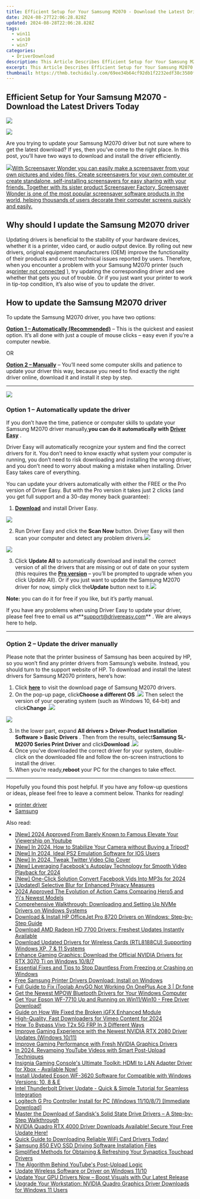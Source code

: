 ```yaml
---
title: Efficient Setup for Your Samsung M2070 - Download the Latest Drivers Today
date: 2024-08-27T22:06:28.828Z
updated: 2024-08-28T22:06:28.828Z
tags:
  - win11
  - win10
  - win7
categories:
  - DriverDownload
description: This Article Describes Efficient Setup for Your Samsung M2070 - Download the Latest Drivers Today
excerpt: This Article Describes Efficient Setup for Your Samsung M2070 - Download the Latest Drivers Today
thumbnail: https://thmb.techidaily.com/69ee34b64cf92db1f2232edf38c3580f65ba5a6c1e5baa6cfa6ccd73ff711508.jpg
---
```


## Efficient Setup for Your Samsung M2070 - Download the Latest Drivers Today

<!-- affiliate ads begin -->
<a href="https://estore.winxdvd.com/order/checkout.php?PRODS=4081991&QTY=1&AFFILIATE=108875&CART=1"><img src="https://www.winxdvd.com/affiliate/new-banner/wt-500x500.jpg" border="0"></a>
<!-- affiliate ads end -->
![](https://images.drivereasy.com/wp-content/uploads/2019/09/image-231.png)

 Are you trying to update your Samsung M2070 driver but not sure where to get the latest download? If yes, then you’ve come to the right place. In this post, you’ll have two ways to download and install the driver efficiently.

<!-- affiliate ads begin -->
<a href="https://secure.2checkout.com/order/checkout.php?PRODS=195080&QTY=1&AFFILIATE=108875&CART=1"><img src="https://www.blumentals.net/scrwonder/images/screensaver-software.png" border="0">With Screensaver Wonder you can easily make a screensaver from your own pictures and video files. Create screensavers for your own computer or create standalone, self-installing screensavers for easy sharing with your friends. Together with its sister product Screensaver Factory, Screensaver Wonder is one of the most popular screensaver software products in the world, helping thousands of users decorate their computer screens quickly and easily.</a>
<!-- affiliate ads end -->
## Why should I update the Samsung M2070 driver

 Updating drivers is beneficial to the stability of your hardware devices, whether it is a printer, video card, or audio output device. By rolling out new drivers, original equipment manufacturers (OEM) improve the functionality of their products and correct technical issues reported by users. Therefore, when you encounter a problem with your Samsung M2070 printer (such as[printer not connected](https://tools.techidaily.com/drivereasy/download/) ), try updating the corresponding driver and see whether that gets you out of trouble. Or if you just want your printer to work in tip-top condition, it’s also wise of you to update the driver.

## How to update the Samsung M2070 driver

To update the Samsung M2070 driver, you have two options:

**[Option 1 – Automatically (Recommended)](https://www.drivereasy.com/knowledge/update-samsung-m2070-driver-quickly-easily/#option1)**  – This is the quickest and easiest option. It’s all done with just a couple of mouse clicks – easy even if you’re a computer newbie.

OR

**[Option 2 – Manually](https://tools.techidaily.com/drivereasy/download/)**  – You’ll need some computer skills and patience to update your driver this way, because you need to find exactly the right driver online, download it and install it step by step.

---

<!-- affiliate ads begin -->
<a href="https://secure.2checkout.com/order/checkout.php?PRODS=4621764&QTY=1&AFFILIATE=108875&CART=1"><img src="https://www.x-mirage.com/x-mirage/img/page-home.jpg" border="0"></a>
<!-- affiliate ads end -->
### Option 1 – Automatically update the driver

 If you don’t have the time, patience or computer skills to update your Samsung M2070 driver manually,**you can do it automatically with** **[Driver Easy](https://tools.techidaily.com/drivereasy/download/)**  .

 Driver Easy will automatically recognize your system and find the correct drivers for it. You don’t need to know exactly what system your computer is running, you don’t need to risk downloading and installing the wrong driver, and you don’t need to worry about making a mistake when installing. Driver Easy takes care of everything.

 You can update your drivers automatically with either the FREE or the Pro version of Driver Easy. But with the Pro version it takes just 2 clicks (and you get full support and a 30-day money back guarantee):

1. **[Download](https://tools.techidaily.com/drivereasy/download/)**  and install Driver Easy.
<!-- affiliate ads begin -->
<a href="https://store.iobit.com/order/checkout.php?PRODS=4596923&QTY=1&AFFILIATE=108875&CART=1"><img src="https://secure.avangate.com/images/merchant/184260348236f9554fe9375772ff966e/ascscan_468X60.png" border="0"></a>
<!-- affiliate ads end -->
2. Run Driver Easy and click the **Scan Now** button. Driver Easy will then scan your computer and detect any problem drivers.![](https://images.drivereasy.com/wp-content/uploads/2019/08/2019-08-19_18-00-07-1.jpg)
<!-- affiliate ads begin -->
<a href="https://secure.2checkout.com/order/checkout.php?PRODS=2201613&QTY=1&AFFILIATE=108875&CART=1"><img src="https://www.macdvdripperpro.com/images/devices-3.png" border="0"></a>
<!-- affiliate ads end -->
3. Click **Update All** to automatically download and install the correct version of all the drivers that are missing or out of date on your system (this requires the **[Pro version](https://tools.techidaily.com/drivereasy/download/)**  – you’ll be prompted to upgrade when you click Update All). Or if you just want to update the Samsung M2070 driver for now, simply click the**Update**  button next to it.![](https://images.drivereasy.com/wp-content/uploads/2019/09/2019-09-05_11-39-34.jpg)

**Note:** you can do it for free if you like, but it’s partly manual.

 If you have any problems when using Driver Easy to update your driver, please feel free to email us at**<support@drivereasy.com>** . We are always here to help.

---

### Option 2 – Update the driver manually

 Please note that the printer business of Samsung has been acquired by HP, so you won’t find any printer drivers from Samsung’s website. Instead, you should turn to the support website of HP. To download and install the latest drivers for Samsung M2070 printers, here’s how:

1. Click **[here](https://support.hp.com/us-en/drivers/selfservice/samsung-xpress-sl-m2070-laser-multifunction-printer-series/16450377)**  to visit the download page of Samsung M2070 drivers.
2. On the pop-up page, click**Choose a different OS** .![](https://images.drivereasy.com/wp-content/uploads/2019/09/2019-09-06_18-41-26.jpg) Then select the version of your operating system (such as Windows 10, 64-bit) and click**Change** .![](https://images.drivereasy.com/wp-content/uploads/2019/09/2019-09-06_18-46-05.jpg)
<!-- affiliate ads begin -->
<a href="https://shop.mondly.com/affiliate.php?ACCOUNT=ATISTUDI&AFFILIATE=108875&PATH=https%3A%2F%2Fwww.mondly.com%3FAFFILIATE%3D108875%26RESOURCE%3D%2BGeneral%2B970x90%2B"><img src="https://secure.avangate.com/images/merchant/69c418c33ec2e1a4267fa9bb77fa1428/general-970x90.gif" border="0"></a>
<!-- affiliate ads end -->
3. In the lower part, expand **All drivers > Driver-Product Installation Software > Basic Drivers** . Then from the results, select**Samsung SL-M2070 Series Print Driver** and click**Download** .![](https://images.drivereasy.com/wp-content/uploads/2019/09/2019-09-06_18-52-11.jpg)
4. Once you’ve downloaded the correct driver for your system, double-click on the downloaded file and follow the on-screen instructions to install the driver.
5. When you’re ready,**reboot** your PC for the changes to take effect.

---

 Hopefully you found this post helpful. If you have any follow-up questions or ideas, please feel free to leave a comment below. Thanks for reading!

* [printer driver](https://tools.techidaily.com/drivereasy/download/)
* [Samsung](https://tools.techidaily.com/drivereasy/download/)

<ins class="adsbygoogle"
     style="display:block"
     data-ad-format="autorelaxed"
     data-ad-client="ca-pub-7571918770474297"
     data-ad-slot="1223367746"></ins>



<ins class="adsbygoogle"
     style="display:block"
     data-ad-client="ca-pub-7571918770474297"
     data-ad-slot="8358498916"
     data-ad-format="auto"
     data-full-width-responsive="true"></ins>

<span class="atpl-alsoreadstyle">Also read:</span>
<div><ul>
<li><a href="https://youtube-webster.techidaily.com/024-approved-from-barely-known-to-famous-elevate-your-viewership-on-youtube/"><u>[New] 2024 Approved  From Barely Known to Famous  Elevate Your Viewership on Youtube</u></a></li>
<li><a href="https://eaxpv-info.techidaily.com/new-in-2024-how-to-stabilize-your-camera-without-buying-a-tripod/"><u>[New] In 2024, How to Stabilize Your Camera without Buying a Tripod?</u></a></li>
<li><a href="https://video-capture.techidaily.com/new-in-2024-ideal-ps2-emulation-software-for-ios-users/"><u>[New] In 2024, Ideal PS2 Emulation Software for IOS Users</u></a></li>
<li><a href="https://twitter-videos.techidaily.com/new-in-2024-tweak-twitter-video-clip-cover/"><u>[New] In 2024, Tweak Twitter Video Clip Cover</u></a></li>
<li><a href="https://facebook-video-recording.techidaily.com/new-leveraging-facebooks-autoplay-technology-for-smooth-video-playback-for-2024/"><u>[New] Leveraging Facebook's Autoplay Technology for Smooth Video Playback for 2024</u></a></li>
<li><a href="https://facebook-video-recording.techidaily.com/new-one-click-solution-convert-facebook-vids-into-mp3s-for-2024/"><u>[New] One-Click Solution  Convert Facebook Vids Into MP3s for 2024</u></a></li>
<li><a href="https://extra-skills.techidaily.com/updated-selective-blur-for-enhanced-privacy-measures/"><u>[Updated] Selective Blur for Enhanced Privacy Measures</u></a></li>
<li><a href="https://fox-glue.techidaily.com/2024-approved-the-evolution-of-action-cams-comparing-hero5-and-yis-newest-models/"><u>2024 Approved  The Evolution of Action Cams  Comparing Hero5 and Yi's Newest Models</u></a></li>
<li><a href="https://driver-download.techidaily.com/comprehensive-walkthrough-downloading-and-setting-up-nvme-drivers-on-windows-systems/"><u>Comprehensive Walkthrough: Downloading and Setting Up NVMe Drivers on Windows Systems</u></a></li>
<li><a href="https://driver-download.techidaily.com/download-and-install-hp-officejet-pro-8720-drivers-on-windows-step-by-step-guide/"><u>Download & Install HP OfficeJet Pro 8720 Drivers on Windows: Step-by-Step Guide</u></a></li>
<li><a href="https://driver-download.techidaily.com/download-amd-radeon-hd-7700-drivers-freshest-updates-instantly-available/"><u>Download AMD Radeon HD 7700 Drivers: Freshest Updates Instantly Available</u></a></li>
<li><a href="https://driver-download.techidaily.com/download-updated-drivers-for-wireless-cards-rtl8188cu-supporting-windows-xp-7-and-11-systems/"><u>Download Updated Drivers for Wireless Cards (RTL8188CU) Supporting Windows XP, 7 & 11 Systems</u></a></li>
<li><a href="https://driver-download.techidaily.com/enhance-gaming-graphics-download-the-official-nvidia-drivers-for-rtx-3070-ti-on-windows-1087/"><u>Enhance Gaming Graphics: Download the Official NVIDIA Drivers for RTX 3070 Ti on Windows 10/8/7</u></a></li>
<li><a href="https://win-solutions.techidaily.com/1723005824730-essential-fixes-and-tips-to-stop-dauntless-from-freezing-or-crashing-on-windows/"><u>Essential Fixes and Tips to Stop Dauntless From Freezing or Crashing on Windows</u></a></li>
<li><a href="https://driver-download.techidaily.com/free-samsung-printer-drivers-download-install-on-windows/"><u>Free Samsung Printer Drivers Download: Install on Windows</u></a></li>
<li><a href="https://fake-location.techidaily.com/full-guide-to-fix-itoolab-anygo-not-working-on-oneplus-ace-3-drfone-by-drfone-virtual-android/"><u>Full Guide to Fix iToolab AnyGO Not Working On OnePlus Ace 3 | Dr.fone</u></a></li>
<li><a href="https://driver-download.techidaily.com/get-the-newest-mpow-bluetooth-drivers-for-your-windows-computer/"><u>Get the Newest MPOW Bluetooth Drivers for Your Windows Computer</u></a></li>
<li><a href="https://driver-download.techidaily.com/get-your-epson-wf-7710-up-and-running-on-win11win10-free-driver-download/"><u>Get Your Epson WF-7710 Up and Running on Win11/Win10 - Free Driver Download!</u></a></li>
<li><a href="https://driver-download.techidaily.com/guide-on-how-we-fixed-the-broken-igfx-enhanced-module/"><u>Guide on How We Fixed the Broken iGFX Enhanced Module</u></a></li>
<li><a href="https://vimeo-videos.techidaily.com/high-quality-fast-downloaders-for-vimeo-content-for-2024/"><u>High-Quality, Fast Downloaders for Vimeo Content for 2024</u></a></li>
<li><a href="https://bypass-frp.techidaily.com/how-to-bypass-vivo-t2x-5g-frp-in-3-different-ways-by-drfone-android/"><u>How To Bypass Vivo T2x 5G FRP In 3 Different Ways</u></a></li>
<li><a href="https://driver-download.techidaily.com/improve-gaming-experience-with-the-newest-nvidia-rtx-2080-driver-updates-windows-1011/"><u>Improve Gaming Experience with the Newest NVIDIA RTX 2080 Driver Updates (Windows 10/11)</u></a></li>
<li><a href="https://win-dash.techidaily.com/improve-gaming-performance-with-fresh-nvidia-graphics-drivers/"><u>Improve Gaming Performance with Fresh NVIDIA Graphics Drivers</u></a></li>
<li><a href="https://youtube-stream.techidaily.com/in-2024-revamping-youtube-videos-with-smart-post-upload-techniques/"><u>In 2024, Revamping YouTube Videos with Smart Post-Upload Techniques</u></a></li>
<li><a href="https://driver-download.techidaily.com/insignia-gaming-consoles-ultimate-toolkit-hdmi-to-lan-adapter-driver-for-xbox-available-now/"><u>Insignia Gaming Console's Ultimate Toolkit: HDMI to LAN Adapter Driver for Xbox - Available Now!</u></a></li>
<li><a href="https://driver-download.techidaily.com/install-updated-epson-wf-3620-software-for-compatible-with-windows-versions-10-8-and-e/"><u>Install Updated Epson WF-3620 Software for Compatible with Windows Versions: 10, 8 & E</u></a></li>
<li><a href="https://driver-download.techidaily.com/intel-thunderbolt-driver-update-quick-and-simple-tutorial-for-seamless-integration/"><u>Intel Thunderbolt Driver Update - Quick & Simple Tutorial for Seamless Integration</u></a></li>
<li><a href="https://driver-download.techidaily.com/logitech-g-pro-controller-install-for-pc-windows-111087-immediate-download/"><u>Logitech G Pro Controller Install for PC (Windows 11/10/8/7) [Immediate Download]</u></a></li>
<li><a href="https://driver-download.techidaily.com/master-the-download-of-sandisks-solid-state-drive-drivers-a-step-by-step-walkthrough/"><u>Master the Download of Sandisk's Solid State Drive Drivers – A Step-by-Step Walkthrough</u></a></li>
<li><a href="https://driver-download.techidaily.com/1722972087814-nvidia-quadro-rtx-4000-driver-downloads-available-secure-your-free-update-here/"><u>NVIDIA Quadro RTX 4000 Driver Downloads Available! Secure Your Free Update Here!</u></a></li>
<li><a href="https://driver-download.techidaily.com/1722956419290-quick-guide-to-downloading-reliable-wifi-card-drivers-today/"><u>Quick Guide to Downloading Reliable WiFi Card Drivers Today!</u></a></li>
<li><a href="https://driver-download.techidaily.com/samsung-850-evo-ssd-driving-software-installation-files/"><u>Samsung 850 EVO SSD Driving Software Installation Files</u></a></li>
<li><a href="https://driver-download.techidaily.com/simplified-methods-for-obtaining-and-refreshing-your-synaptics-touchpad-drivers/"><u>Simplified Methods for Obtaining & Refreshing Your Synaptics Touchpad Drivers</u></a></li>
<li><a href="https://youtube-video-recordings.techidaily.com/the-algorithm-behind-youtubes-post-upload-logic/"><u>The Algorithm Behind YouTube's Post-Upload Logic</u></a></li>
<li><a href="https://driver-download.techidaily.com/update-wireless-software-or-driver-on-windows-1110/"><u>Update Wireless Software or Driver on Windows 11/10</u></a></li>
<li><a href="https://driver-download.techidaily.com/update-your-gpu-drivers-now-boost-visuals-with-our-latest-release/"><u>Update Your GPU Drivers Now – Boost Visuals with Our Latest Release</u></a></li>
<li><a href="https://driver-download.techidaily.com/upgrade-your-workstation-nvidia-quadro-graphics-driver-downloads-for-windows-11-users/"><u>Upgrade Your Workstation: NVIDIA Quadro Graphics Driver Downloads for Windows 11 Users</u></a></li>
</ul></div>
